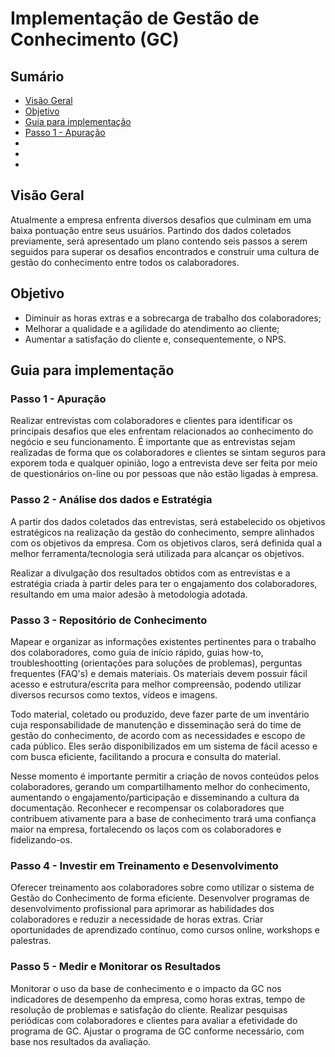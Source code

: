 # Implementação de Gestão de Conhecimento (GC)

## Sumário
- [Visão Geral](#visão-geral)
- [Objetivo](#objetivo)
- [Guia para implementação](#guia-para-implementação)
- [Passo 1 - Apuração](#passo-1-apuração)
- []()
- []()
- []()

## Visão Geral

Atualmente a empresa enfrenta diversos desafios que culminam em uma baixa pontuação entre seus usuários. Partindo dos dados coletados previamente, será apresentado um plano contendo seis passos a serem seguidos para superar os desafios encontrados e construir uma cultura de gestão do conhecimento entre todos os calaboradores.

## Objetivo

- Diminuir as horas extras e a sobrecarga de trabalho dos colaboradores;
- Melhorar a qualidade e a agilidade do atendimento ao cliente;
- Aumentar a satisfação do cliente e, consequentemente, o NPS.

## Guia para implementação

### Passo 1 - Apuração

Realizar entrevistas com colaboradores e clientes para identificar os principais desafios que eles enfrentam relacionados ao conhecimento do negócio e seu funcionamento. É importante que as entrevistas sejam realizadas de forma que os colaboradores e clientes se sintam seguros para exporem toda e qualquer opinião, logo a entrevista deve ser feita por meio de questionários on-line ou por pessoas que não estão ligadas à empresa.

### Passo 2 - Análise dos dados e Estratégia

A partir dos dados coletados das entrevistas, será estabelecido os objetivos estratégicos na realização da gestão do conhecimento, sempre alinhados com os objetivos da empresa. Com os objetivos claros, será definida qual a melhor ferramenta/tecnologia será utilizada para alcançar os objetivos.

Realizar a divulgação dos resultados obtidos com as entrevistas e a estratégia criada à partir deles para ter o engajamento dos colaboradores, resultando em uma maior adesão à metodologia adotada.

### Passo 3 - Repositório de Conhecimento

Mapear e organizar as informações existentes pertinentes para o trabalho dos colaboradores, como guia de início rápido, guias how-to, troubleshootting (orientações para soluções de problemas), perguntas frequentes (FAQ's) e demais materiais. Os materiais devem possuir fácil acesso e estrutura/escrita para melhor compreensão, podendo utilizar diversos recursos como textos, vídeos e imagens. 

Todo material, coletado ou produzido, deve fazer parte de um inventário cuja responsabilidade de manutenção e disseminação será do time de gestão do conhecimento, de acordo com as necessidades e escopo de cada público. Eles serão disponibilizados em um sistema de fácil acesso e com busca eficiente, facilitando a procura e consulta do material.

Nesse momento é importante permitir a criação de novos conteúdos pelos colaboradores, gerando um compartilhamento melhor do conhecimento, aumentando o engajamento/participação e disseminando a cultura da documentação. Reconhecer e recompensar os colaboradores que contribuem ativamente para a base de conhecimento trará uma confiança maior na empresa, fortalecendo os laços com os colaboradores e fidelizando-os.

### Passo 4 - Investir em Treinamento e Desenvolvimento

Oferecer treinamento aos colaboradores sobre como utilizar o sistema de Gestão do Conhecimento de forma eficiente. Desenvolver programas de desenvolvimento profissional para aprimorar as habilidades dos colaboradores e reduzir a necessidade de horas extras. Criar oportunidades de aprendizado contínuo, como cursos online, workshops e palestras.

### Passo 5 - Medir e Monitorar os Resultados

Monitorar o uso da base de conhecimento e o impacto da GC nos indicadores de desempenho da empresa, como horas extras, tempo de resolução de problemas e satisfação do cliente. Realizar pesquisas periódicas com colaboradores e clientes para avaliar a efetividade do programa de GC. Ajustar o programa de GC conforme necessário, com base nos resultados da avaliação.
